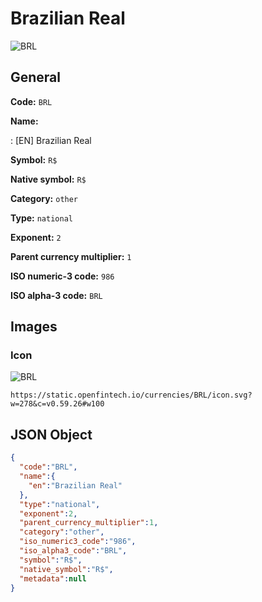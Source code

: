 
# Brazilian Real 
![BRL](https://static.openfintech.io/currencies/BRL/icon.svg?w=278&c=v0.59.26#w100)  

## General 
 
**Code:** `BRL` 
 
**Name:** 
 
:	[EN] Brazilian Real 
 
**Symbol:** `R$` 
 
**Native symbol:** `R$` 
 
**Category:** `other` 
 
**Type:** `national` 
 
**Exponent:** `2` 
 
**Parent currency multiplier:** `1` 
 
**ISO numeric-3 code:** `986` 
 
**ISO alpha-3 code:** `BRL` 
 

## Images 

### Icon 
 
![BRL](https://static.openfintech.io/currencies/BRL/icon.svg?w=278&c=v0.59.26#w100)  

```
https://static.openfintech.io/currencies/BRL/icon.svg?w=278&c=v0.59.26#w100
```  

## JSON Object 

```json
{
  "code":"BRL",
  "name":{
    "en":"Brazilian Real"
  },
  "type":"national",
  "exponent":2,
  "parent_currency_multiplier":1,
  "category":"other",
  "iso_numeric3_code":"986",
  "iso_alpha3_code":"BRL",
  "symbol":"R$",
  "native_symbol":"R$",
  "metadata":null
}
```  
